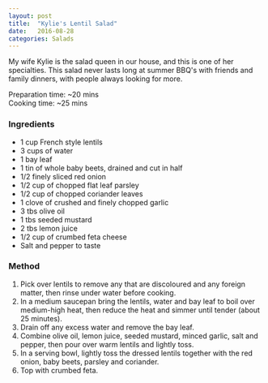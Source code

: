 ```yaml
---
layout: post
title:  "Kylie's Lentil Salad"
date:   2016-08-28
categories: Salads
---
```


My wife Kylie is the salad queen in our house, and this is one of her specialties. This salad never lasts long at summer BBQ's with friends and family dinners, with people always looking for more.

Preparation time: ~20 mins  
Cooking time: ~25 mins

### Ingredients

* 1 cup French style lentils
* 3 cups of water
* 1 bay leaf
* 1 tin of whole baby beets, drained and cut in half
* 1/2 finely sliced red onion
* 1/2 cup of chopped flat leaf parsley
* 1/2 cup of chopped coriander leaves
* 1 clove of crushed and finely chopped garlic
* 3 tbs olive oil
* 1 tbs seeded mustard
* 2 tbs lemon juice
* 1/2 cup of crumbed feta cheese
* Salt and pepper to taste

### Method

1. Pick over lentils to remove any that are discoloured and any foreign matter, then rinse under water before cooking.
2. In a medium saucepan bring the lentils, water and bay leaf to boil over medium-high heat, then reduce the heat and simmer until tender (about 25 minutes).
3. Drain off any excess water and remove the bay leaf. 
4. Combine olive oil, lemon juice, seeded mustard, minced garlic, salt and pepper, then pour over warm lentils and lightly toss.
5. In a serving bowl, lightly toss the dressed lentils together with the red onion, baby beets, parsley and coriander. 
6. Top with crumbed feta. 
